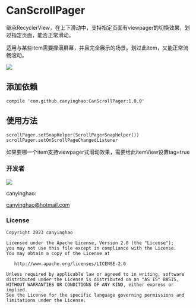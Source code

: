 # CanScrollPager

继承RecyclerView，在上下滑动中，支持指定页面有viewpager的切换效果，划过指定页面，能否正常滑动。

适用与某些item需要撑满屏幕，并且完全展示的场景。划过此item，又能正常流畅滚动。

![](./pic/CanScrollPager.gif)

## 添加依赖
```
compile 'com.github.canyinghao:CanScrollPager:1.0.0'
```

## 使用方法
```
scrollPager.setSnapHelper(ScrollPagerSnapHelper())
scrollPager.setOnScrollPageChangedListener
```
如果要哪一个item支持viewpager式滑动效果，需要给此itemView设置tag=true


### 开发者

![](https://avatars3.githubusercontent.com/u/12572840?v=3&s=460)

canyinghao:

<canyinghao@hotmail.com>




### License

    Copyright 2023 canyinghao

    Licensed under the Apache License, Version 2.0 (the "License");
    you may not use this file except in compliance with the License.
    You may obtain a copy of the License at

       http://www.apache.org/licenses/LICENSE-2.0

    Unless required by applicable law or agreed to in writing, software
    distributed under the License is distributed on an "AS IS" BASIS,
    WITHOUT WARRANTIES OR CONDITIONS OF ANY KIND, either express or implied.
    See the License for the specific language governing permissions and
    limitations under the License.